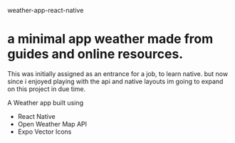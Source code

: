 weather-app-react-native

# a minimal app weather made from guides and online resources. 

This was initially assigned as an entrance for a job, to learn native. 
but now since i enjoyed playing with the api and native layouts im going to expand on this project in due time. 

A Weather app built using

* React Native
* Open Weather Map API
* Expo Vector Icons
